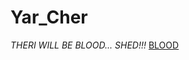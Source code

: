 # Yar_Cher
*THERI WILL BE BLOOD... SHED!!!*
[BLOOD](https://lyrsense.com/metal_gear/the_only_thing_i_know_for_real)
